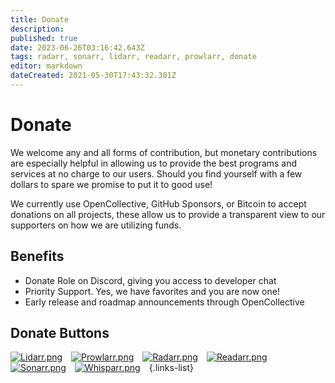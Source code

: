 ```yaml
---
title: Donate
description: 
published: true
date: 2023-06-26T03:16:42.643Z
tags: radarr, sonarr, lidarr, readarr, prowlarr, donate
editor: markdown
dateCreated: 2021-05-30T17:43:32.301Z
---
```


# Donate

We welcome any and all forms of contribution, but monetary contributions are especially helpful in allowing us to provide the best programs and services at no charge to our users. Should you find yourself with a few dollars to spare we promise to put it to good use!

We currently use OpenCollective, GitHub Sponsors, or Bitcoin to accept donations on all projects, these allow us to provide a transparent view to our supporters on how we are utilizing funds.

## Benefits

- Donate Role on Discord, giving you access to developer chat
- Priority Support. Yes, we have favorites and you are now one!
- Early release and roadmap announcements through OpenCollective

## Donate Buttons

[![Lidarr.png](/assets/lidarr/logos/48.png)](https://lidarr.audio/donate)&emsp;[![Prowlarr.png](/assets/prowlarr/logos/48.png)](https://prowlarr.com/donate)&emsp;[![Radarr.png](/assets/radarr/logos/48.png)](https://radarr.video/donate)&emsp;[![Readarr.png](/assets/readarr/logos/48.png)](https://readarr.com/donate)&emsp;[![Sonarr.png](/assets/sonarr/logos/48.png)](https://sonarr.tv/donate)&emsp;[![Whisparr.png](/assets/whisparr/logos/48.png)](https://whisparr.com/donate)&emsp;{.links-list}
